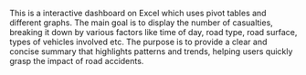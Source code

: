 This is a interactive dashboard on Excel which uses pivot tables and different graphs. The main goal is to display
the number of casualties, breaking it down by various factors like time of day, road type, road surface, types of
vehicles involved etc. The purpose is to provide a clear and concise summary that highlights patterns and trends,
helping users quickly grasp the impact of road accidents.
